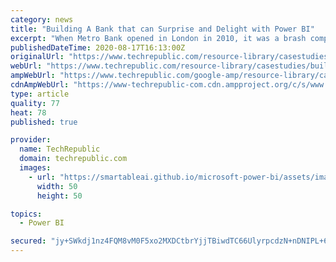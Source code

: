 ```yaml
---
category: news
title: "Building A Bank that can Surprise and Delight with Power BI"
excerpt: "When Metro Bank opened in London in 2010, it was a brash competitor in a seriously traditional industry. The vision is to redefine the relationship people have with their bank by innovating ..."
publishedDateTime: 2020-08-17T16:13:00Z
originalUrl: "https://www.techrepublic.com/resource-library/casestudies/building-a-bank-that-can-surprise-and-delight-with-power-bi/"
webUrl: "https://www.techrepublic.com/resource-library/casestudies/building-a-bank-that-can-surprise-and-delight-with-power-bi/"
ampWebUrl: "https://www.techrepublic.com/google-amp/resource-library/casestudies/building-a-bank-that-can-surprise-and-delight-with-power-bi/"
cdnAmpWebUrl: "https://www-techrepublic-com.cdn.ampproject.org/c/s/www.techrepublic.com/google-amp/resource-library/casestudies/building-a-bank-that-can-surprise-and-delight-with-power-bi/"
type: article
quality: 77
heat: 78
published: true

provider:
  name: TechRepublic
  domain: techrepublic.com
  images:
    - url: "https://smartableai.github.io/microsoft-power-bi/assets/images/organizations/techrepublic.com-50x50.jpg"
      width: 50
      height: 50

topics:
  - Power BI

secured: "jy+SWkdj1nz4FQM8vM0F5xo2MXDCtbrYjjTBiwdTC66UlyrpcdzN+nDNIPL+6dGeksxMzvkCtGaW5gW76GNPwFRnC0dutB9CTwFGZgvI1iR08XuLP4I2ghG7YAgU0/OE5+itAZrtamvD+i0e0vFc/ohZLOOvK+Fc64bya86UnLhJwbVYsFUn18S+gXMsbJcUR1IqkpPlr5fpZsUFED0MILB4ULHkZw77cQDi9iMC3VCs5wSiHUxK6mDql62pxmRbqUY33bmrKK0W9yvdFYvq2YIjakyDmgqLHRE3241xw6lxNRXWH2p0CUSE1o5L754X9u78a2C6IrKytibdNUcJtw==;+n4/AFO5hqdSgZ/mHQZ6aQ=="
---
```


